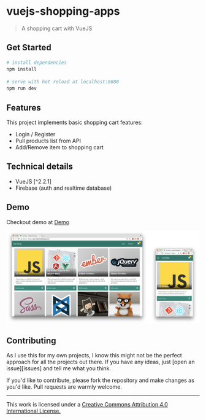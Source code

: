 # vuejs-shopping-apps

> A shopping cart with VueJS

## Get Started

``` bash
# install dependencies
npm install

# serve with hot reload at localhost:8080
npm run dev
```

## Features

This project implements basic shopping cart features:
* Login / Register
* Pull products list from API
* Add/Remove item to shopping cart

## Technical details

* VueJS [^2.2.1]
* Firebase (auth and realtime database)

## Demo

Checkout demo at [Demo](http://vuejs-shopping-cart.coddeine.com/)

![Alt text](/screenshots/screenshot1.png?raw=true "Optional Title")
## Contributing

As I use this for my own projects, I know this might not be the perfect approach
for all the projects out there. If you have any ideas, just
[open an issue][issues] and tell me what you think.

If you'd like to contribute, please fork the repository and make changes as
you'd like. Pull requests are warmly welcome.

___
This work is licensed under a [Creative Commons Attribution 4.0 International License.](http://creativecommons.org/licenses/by/4.0/)
